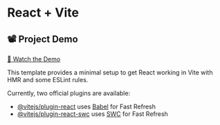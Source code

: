# React + Vite

## 📽️ Project Demo
[🎥 Watch the Demo](https://drive.google.com/file/d/1M2Ys3MGY6A1JeDI-sL_FCqW2S4ptIr8g/view)


This template provides a minimal setup to get React working in Vite with HMR and some ESLint rules.

Currently, two official plugins are available:

- [@vitejs/plugin-react](https://github.com/vitejs/vite-plugin-react/blob/main/packages/plugin-react/README.md) uses [Babel](https://babeljs.io/) for Fast Refresh
- [@vitejs/plugin-react-swc](https://github.com/vitejs/vite-plugin-react-swc) uses [SWC](https://swc.rs/) for Fast Refresh
